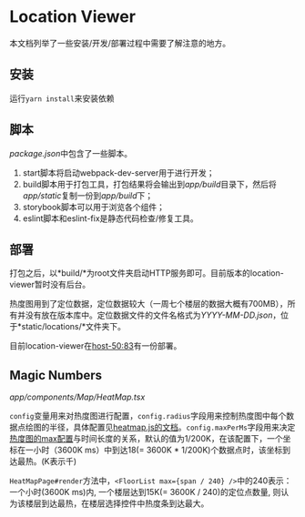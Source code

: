 # Location Viewer

本文档列举了一些安装/开发/部署过程中需要了解注意的地方。

## 安装

运行`yarn install`来安装依赖

## 脚本

*package.json*中包含了一些脚本。

1. start脚本将启动webpack-dev-server用于进行开发；
2. build脚本用于打包工具，打包结果将会输出到*app/build*目录下，然后将*app/static*复制一份到*app/build*下；
3. storybook脚本可以用于浏览各个组件；
4. eslint脚本和eslint-fix是静态代码检查/修复工具。

## 部署

打包之后，以*build/*为root文件夹启动HTTP服务即可。目前版本的location-viewer暂时没有后台。

热度图用到了定位数据，定位数据较大（一周七个楼层的数据大概有700MB），所有并没有放在版本库中。定位数据文件的文件名格式为*YYYY-MM-DD.json*，位于*static/locations/*文件夹下。

目前location-viewer在[host-50:83](http://10.214.208.50:83)有一份部署。

## Magic Numbers

*app/components/Map/HeatMap.tsx*

`config`变量用来对热度图进行配置，`config.radius`字段用来控制热度图中每个数据点绘图的半径，具体配置见[heatmap.js的文档](https://www.patrick-wied.at/static/heatmapjs/docs.html#heatmap-configure)。`config.maxPerMs`字段用来决定[热度图的max配置](https://www.patrick-wied.at/static/heatmapjs/docs.html#heatmap-setDataMax)与时间长度的关系，默认的值为1/200K，在该配置下，一个坐标在一小时（3600K ms）中到达18(= 3600K * 1/200K)个数据点时，该坐标到达最热。(K表示千)

`HeatMapPage#render`方法中，`<FloorList max={span / 240} />`中的240表示：一个小时(3600K ms)内, 一个楼层达到15K(= 3600K / 240)的定位点数量, 则认为该楼层到达最热，在楼层选择控件中热度条到达最大。
